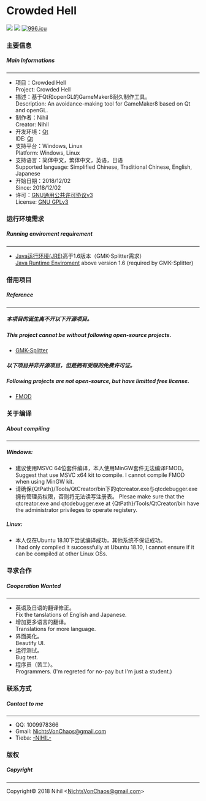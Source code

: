 ﻿# Crowded Hell
![](https://img.shields.io/badge/platform-windows%20%7C%20linux-lightgrey.svg) [![](https://img.shields.io/badge/license-GPLv3-green.svg)](https://en.wikipedia.org/wiki/GNU_General_Public_License) [![996.icu](https://img.shields.io/badge/link-996.icu-red.svg)](https://996.icu)
### 主要信息
##### Main Informations
____
* 项目：Crowded Hell  
 Project: Crowded Hell
* 描述：基于Qt和openGL的GameMaker8耐久制作工具。  
 Description: An avoidance-making tool for GameMaker8 based on Qt and openGL.
* 制作者：Nihil  
 Creator: Nihil
* 开发环境：[Qt](https://www.qt.io/ )  
 IDE: [Qt](https://www.qt.io/)
* 支持平台：Windows, Linux  
 Platform: Windows, Linux
* 支持语言：简体中文，繁体中文，英语，日语  
 Supported language: Simplified Chinese, Traditional Chinese, English, Japanese
* 开始日期：2018/12/02  
 Since: 2018/12/02
* 许可：[GNU通用公共许可协议v3](https://zh.wikipedia.org/wiki/GNU%E9%80%9A%E7%94%A8%E5%85%AC%E5%85%B1%E8%AE%B8%E5%8F%AF%E8%AF%81 "维基百科：GNU通用公共许可协议")  
 License: [GNU GPLv3](https://en.wikipedia.org/wiki/GNU_General_Public_License "Wikipedia: GNU General Public License")  
  
### 运行环境需求
##### Running enviroment requirement
____
* [Java运行环境(JRE)](https://www.oracle.com/technetwork/java/javase/downloads/jre8-downloads-2133155.html "Java SE Runtime Environment 8 Download")高于1.6版本（GMK-Splitter需求）  
 [Java Runtime Enviroment](https://www.oracle.com/technetwork/java/javase/downloads/jre8-downloads-2133155.html "Java SE Runtime Environment 8 Download") above version 1.6 (required by GMK-Splitter)
  
### 借用项目
##### Reference
____
##### 本项目的诞生离不开以下开源项目。
##### This project cannot be without following open-source projects.
* [GMK-Splitter](https://github.com/Medo42/Gmk-Splitter)
##### 以下项目并非开源项目，但是拥有受限的免费许可证。
##### Following projects are not open-source, but have limitted free license.
* [FMOD](https://www.fmod.com/)
  
### 关于编译
##### About compiling
____
##### Windows:
* 建议使用MSVC 64位套件编译，本人使用MinGW套件无法编译FMOD。  
 Suggest that use MSVC x64 kit to compile. I cannot compile FMOD when using MinGW kit.
* 请确保{QtPath}/Tools/QtCreator/bin下的qtcreator.exe与qtcdebugger.exe拥有管理员权限，否则将无法读写注册表。
 Plesae make sure that the qtcreator.exe and qtcdebugger.exe at {QtPath}/Tools/QtCreator/bin have the administrator privileges to operate registery.
##### Linux:
* 本人仅在Ubuntu 18.10下尝试编译成功，其他系统不保证成功。  
  I had only compiled it successfully at Ubuntu 18.10, I cannot ensure if it can be compiled at other Linux OSs.
  
### 寻求合作
##### Cooperation Wanted
____
* 英语及日语的翻译修正。  
 Fix the tanslations of English and Japanese.
* 增加更多语言的翻译。  
 Translations for more language.
* 界面美化。  
 Beautify UI.
* 运行测试。  
 Bug test.
* 程序员（苦工）。  
 Programmers. (I'm regreted for no-pay but I'm just a student.)
  
### 联系方式
##### Contact to me
____
* QQ: 1009978366
* Gmail: <NichtsVonChaos@gmail.com>
* Tieba: [-NIHIL-](http://tieba.baidu.com/home/main?un=towanoICIT)
  
### 版权
##### Copyright
____
Copyright© 2018 Nihil \<NichtsVonChaos@gmail.com\>
